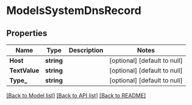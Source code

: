 # ModelsSystemDnsRecord

## Properties
Name | Type | Description | Notes
------------ | ------------- | ------------- | -------------
**Host** | **string** |  | [optional] [default to null]
**TextValue** | **string** |  | [optional] [default to null]
**Type_** | **string** |  | [optional] [default to null]

[[Back to Model list]](../README.md#documentation-for-models) [[Back to API list]](../README.md#documentation-for-api-endpoints) [[Back to README]](../README.md)


